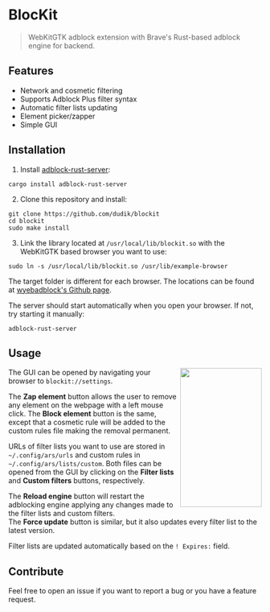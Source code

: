 # BlocKit
> WebKitGTK adblock extension with Brave's Rust-based adblock engine for backend.

## Features
* Network and cosmetic filtering
* Supports Adblock Plus filter syntax
* Automatic filter lists updating
* Element picker/zapper
* Simple GUI

## Installation
1. Install [adblock-rust-server](https://crates.io/crates/adblock-rust-server):
```shell
cargo install adblock-rust-server
```
2. Clone this repository and install:
```shell
git clone https://github.com/dudik/blockit
cd blockit
sudo make install
```
3. Link the library located at `/usr/local/lib/blockit.so` with the WebKitGTK based browser you want to use:
```shell
sudo ln -s /usr/local/lib/blockit.so /usr/lib/example-browser
```
The target folder is different for each browser. The locations can be found at [wyebadblock's Github page](https://github.com/jun7/wyebadblock#addition-for-other-webkit2gtk-browsers).

The server should start automatically when you open your browser. If not, try starting it manually:
```shell
adblock-rust-server
```

## Usage
<img align="right" width="161.6" height="276" src="https://user-images.githubusercontent.com/24730635/113864606-6420b900-97ab-11eb-9735-70adfed4d4dd.png">The GUI can be opened by navigating your browser to `blockit://settings`.

The **Zap element** button allows the user to remove any element on the webpage with a left mouse click. The **Block element** button is the same, except that a cosmetic rule will be added to the custom rules file making the removal permanent.

URLs of filter lists you want to use are stored in `~/.config/ars/urls` and custom rules in `~/.config/ars/lists/custom`. Both files can be opened from the GUI by clicking on the **Filter lists** and **Custom filters** buttons, respectively.

The **Reload engine** button will restart the adblocking engine applying any changes made to the filter lists and custom filters.  
The **Force update** button is similar, but it also updates every filter list to the latest version.

Filter lists are updated automatically based on the `! Expires:` field.

## Contribute
Feel free to open an issue if you want to report a bug or you have a feature request.
